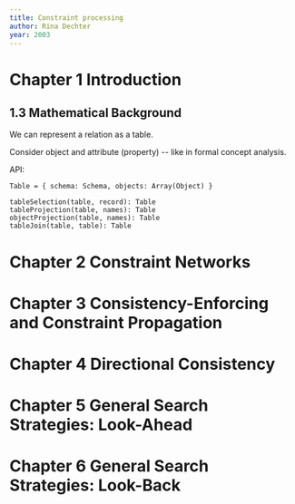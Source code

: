 ```yaml
---
title: Constraint processing
author: Rina Dechter
year: 2003
---
```


# Chapter 1 Introduction

## 1.3 Mathematical Background

We can represent a relation as a table.

Consider object and attribute (property)
-- like in formal concept analysis.

API:

```
Table = { schema: Schema, objects: Array(Object) }

tableSelection(table, record): Table
tableProjection(table, names): Table
objectProjection(table, names): Table
tableJoin(table, table): Table
```

# Chapter 2 Constraint Networks


# Chapter 3 Consistency-Enforcing and Constraint Propagation

# Chapter 4 Directional Consistency

# Chapter 5 General Search Strategies: Look-Ahead

# Chapter 6 General Search Strategies: Look-Back
